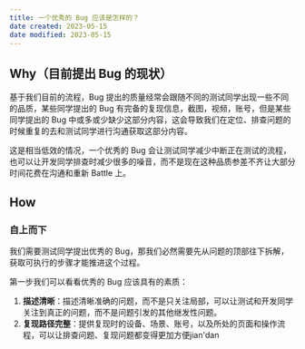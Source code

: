 ```yaml
---
title: 一个优秀的 Bug 应该是怎样的？
date created: 2023-05-15
date modified: 2023-05-15
---
```


## Why（目前提出 Bug 的现状）  

基于我们目前的流程，Bug 提出的质量经常会跟随不同的测试同学出现一些不同的品质，某些同学提出的 Bug 有完备的复现信息，截图，视频，账号，但是某些同学提出的 Bug 中或多或少缺少这部分内容，这会导致我们在定位、排查问题的时候重复的去和测试同学进行沟通获取这部分内容。

这是相当低效的情况，一个优秀的 Bug 会让测试同学减少中断正在测试的流程，也可以让开发同学排查时减少很多的噪音，而不是现在这种品质参差不齐让大部分时间花费在沟通和重新 Battle 上。

## How 
### 自上而下
我们需要测试同学提出优秀的 Bug，那我们必然需要先从问题的顶部往下拆解，获取可执行的步骤才能推进这个过程。

第一步我们可以看看优秀的 Bug 应该具有的素质：
1. **描述清晰**：描述清晰准确的问题，而不是只关注局部，可以让测试和开发同学关注到真正的问题，而不是问题引发的其他继发性问题。
2. **复现路径完整**：提供复现时的设备、场景、账号，以及所处的页面和操作流程，可以让排查问题、复现问题都变得更加方便jian'dan
